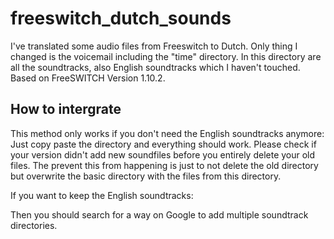 # freeswitch_dutch_sounds
I've translated some audio files from Freeswitch to Dutch. Only thing I changed is the voicemail including the "time" directory. In this directory are all the soundtracks, also English soundtracks which I haven't touched. Based on FreeSWITCH Version 1.10.2.

## How to intergrate

This method only works if you don't need the English soundtracks anymore:
Just copy paste the directory and everything should work. Please check if your version didn't add new soundfiles before you entirely delete your old files. The prevent this from happening is just to not delete the old directory but overwrite the basic directory with the files from this directory. 

If you want to keep the English soundtracks: 

Then you should search for a way on Google to add multiple soundtrack directories.


